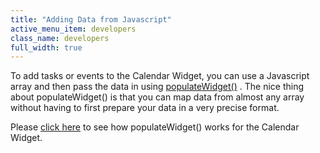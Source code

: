 ```yaml
---
title: "Adding Data from Javascript"
active_menu_item: developers
class_name: developers
full_width: true
---
```



To add tasks or events to the Calendar Widget, you can use a Javascript array and then pass the data in using [populateWidget()](/developers/documentation/scripting-apis/client-api/widget-data-state-manipulation/populatewidget/) . The nice thing about populateWidget() is that you can map data from almost any array without having to first prepare your data in a very precise format.

Please [click here](/developers/documentation/scripting-apis/client-api/widget-data-state-manipulation/populatewidget/calendar-widget2) to see how populateWidget() works for the Calendar Widget.

